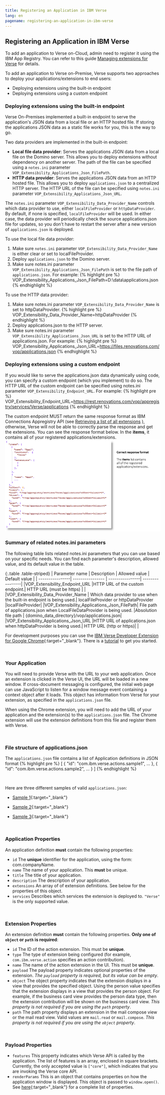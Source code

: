 ```yaml
---
title: Registering an Application in IBM Verse
lang: en
pagename: registering-an-application-in-ibm-verse
---
```


## Registering an Application in IBM Verse
To add an application to Verse on-Cloud, admin need to register it using the IBM App Registry. You can refer to this guide [Managing extensions for Verse]({{site.data.developers.appregistryGuide}}) for details.

To add an application to Verse on-Premise, Verse supports two approaches to deploy your applications/extensions to end users:
- Deploying extensions using the built-in endpoint
- Deploying extensions using a custom endpoint

### Deploying extensions using the built-in endpoint

Verse On-Premises implemented a built-in endpoint to serve the application's JSON data from a local file or an HTTP hosted file. If storing the applications JSON data as a static file works for you, this is the way to go.

Two data providers are implemented in the built-in endpoint:
- <b>Local file data provider</b>: Serves the applications JSON data from a local file on the Domino server. This allows you to deploy extensions without dependency on another server. The path of the file can be specified using a `notes.ini` parameter `VOP_Extensibility_Applications_Json_FilePath`.
- <b>HTTP data provider</b>: Serves the applications JSON data from an HTTP hosted file. This allows you to deploy `applications.json` to a centralized HTTP server. The HTTP URL of the file can be specified using `notes.ini` parameter `VOP_Extensibility_Applications_Json_URL`.

The `notes.ini` parameter `VOP_Extensibility_Data_Provider_Name` controls which data provider to use, either `localFileProvider` or `httpDataProvider`. By default, if none is specified, `localFileProvider` will be used. In either case, the data provider will periodically check the source applications.json file for updates, so you don't have to restart the server after a new version of `applications.json` is deployed.

To use the local file data provider:
1. Make sure `notes.ini` parameter `VOP_Extensibility_Data_Provider_Name` is either clear or set to localFileProvider.
2. Deploy `applications.json` to the Domino server.
3. Make sure notes.ini parameter `VOP_Extensibility_Applications_Json_FilePath` is set to the file path of `applications.json`. For example:
{% highlight pre %}
VOP_Extensibility_Applications_Json_FilePath=D:\data\applications.json
{% endhighlight %}

To use the HTTP data provider:
1. Make sure notes.ini parameter `VOP_Extensibility_Data_Provider_Name` is set to httpDataProvider.
{% highlight pre %}
VOP_Extensibility_Data_Provider_Name=httpDataProvider
{% endhighlight %}
2. Deploy applications.json to the HTTP server.
3. Make sure notes.ini parameter `VOP_Extensibility_Applications_Json_URL` is set to the HTTP URL of applications.json. For example:
{% highlight pre %}
VOP_Extensibility_Applications_Json_URL=https://files.renovations.com/vop/applications.json
{% endhighlight %}

### Deploying extensions using a custom endpoint
If you would like to serve the applications.json data dynamically using code, you can specify a custom endpoint (which you implement) to do so. The HTTP URL of the custom endpoint can be specified using notes.ini parameter `VOP_Extensibility_Endpoint_URL`. For example:
{% highlight pre %}
VOP_Extensibility_Endpoint_URL=https://rest.renovations.com/vop/appregistry/services/Verse/applications
{% endhighlight %}

The custom endpoint MUST return the same response format as IBM Connections Appregistry API (see [Retrieving a list of all extensions]({{site.data.developers.RetrievingApplications}}) ), otherwise, Verse will not be able to correctly parse the response and get the extensions. You can see the response format below. In the <b>items</b>, it contains all of your registered applications/extensions.
![Format for items list](/assets/img/items.png)

### Summary of related notes.ini parameters
The following table lists related notes.ini parameters that you can use based on your specific needs. You can find each parameter's description, allowed value, and its default value in the table.

{:.table .table-striped}
|  Parameter name |    Description   |  Allowed value  |	Default value  |
| ----------------| ---------------- | ----------------| ----------------|
|VOP_Extensibility_Endpoint_URL	|HTTP URL of the custom endpoint.|	HTTP URL (must be https)	| |
|VOP_Extensibility_Data_Provider_Name |	Which data provider to use when the built-in endpoint is being used.| 	localFileProvider or httpDataProvider	|localFileProvider|
|VOP_Extensibility_Applications_Json_FilePath|	File path of applications.json when LocalFileDataProvider is being used.	|Absolution file path	| {domino_data_directory}/vop/applications.json|
|VOP_Extensibility_Applications_Json_URL	|HTTP URL of applications.json when httpDataProvider is being used.|	HTTP URL (http or https)| |


For development purposes you can use the [IBM Verse Developer Extension for Google Chrome]({{site.data.developers.developerChromeExtension}}){:target="_blank"}. There is a [tutorial](#get-started) to get you started.

&nbsp;

### Your Application
You will need to provide Verse with the URL to your web application. Once an extension is clicked in the Verse UI, the URL will be loaded in a new window. If cross-document messaging is configured, the initial web page can use JavaScript to listen for a window message event containing a context object after it loads. This object has information from Verse for your extension, as specified in the `applications.json` file.

When using the Chrome extension, you will need to add the URL of your application and the extension(s) to the `applications.json` file. The Chrome extension will use the extension definitions from this file and register them with Verse.

&nbsp;

### File structure of applications.json
The `applications.json` file contains a list of Application definitions in JSON format
{% highlight pre %}
[
  {
    "id": "com.ibm.verse.actions.sample1",
    ...
  },
  {
    "id": "com.ibm.verse.actions.sample2",
    ...
  }
]
{% endhighlight %}

&nbsp;

Here are three different samples of valid `applications.json`:

- [Sample 1]({{site.data.developers.sample1}}){:target="_blank"}

- [Sample 2]({{site.data.developers.sample2}}){:target="_blank"}

- [Sample 3]({{site.data.developers.sample3}}){:target="_blank"}

&nbsp;

### Application Properties
An application definition **must** contain the following properties:
- `id` The **unique** identifier for the application, using the form: com.companyName.
- `name` The name of your application. This **must** be unique.
- `title` The title of your application.
- `description` The description of your application.
- `extensions` An array of of extension definitions. See below for the properties of this object.
- `services` Describes which services the extension is deployed to. `"Verse"` is the only supported value.

&nbsp;

### Extension Properties
An extension definition **must** contain the following properties. **Only one of `object` or `path` is required**:
- `id` The ID of the action extension. This must be **unique**.
- `type` The type of extension being configured (for example, `com.ibm.verse.action` specifies an action contribution).
- `name` The name of the action extension in the UI. This must be **unique**.
- `payload` The payload property indicates optional properties of the extension. *The `payload` property is required, but its value can be empty*.
- `object` The object property indicates that the extension displays in a view that provides the specified object. Using the person value specifies that the extension displays in a view that provides the person object. For example, if the business card view provides the person data type, then the extension contribution will be shown on the business card view. *This property is not required if you are using the `path` property*.
- `path` The path property displays an extension in the mail compose view or the mail read view. Valid values are `mail.read` or `mail.compose`. *This property is not required if you are using the `object` property*.

&nbsp;

### Payload Properties
- `features` This property indicates which Verse API is called by the application. The list of features is an array, enclosed in square brackets. Currently, the only accepted value is `["core"]`, which indicates that you are invoking the Verse core API.
- `renderParams` This is an object that contains properties on how the application window is displayed. This object is passed to `window.open()`. See [here]({{site.data.developers.mozillaWindowApi}}){:target="_blank"} for a complete list of properties.
